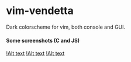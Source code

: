 # vim-vendetta

Dark colorscheme for vim, both console and GUI.

#### Some screenshots (C and JS)

[!Alt text](/screenshots/c0.png?raw=true)
[!Alt text](/screenshots/c1.png?raw=true)
[!Alt text](/screenshots/js.png?raw=true)
